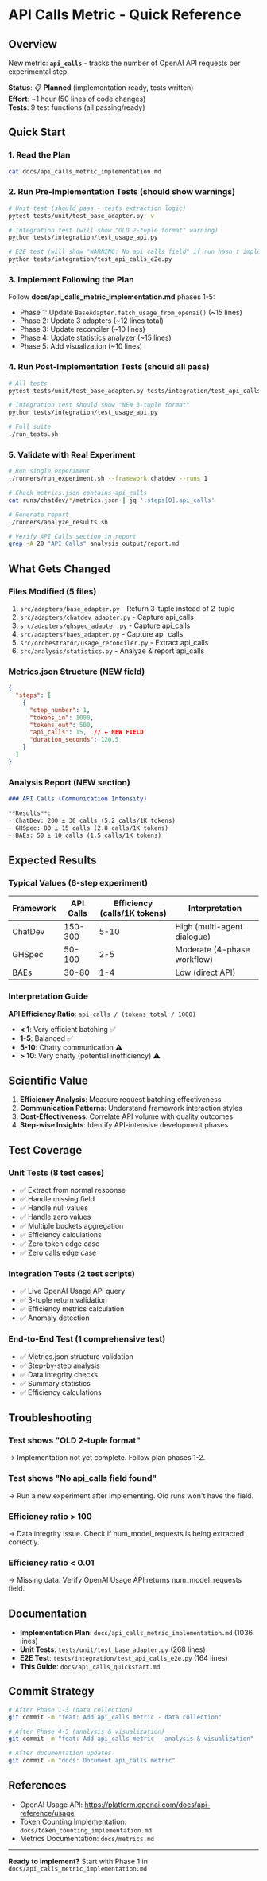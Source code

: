 # API Calls Metric - Quick Reference

## Overview

New metric: **`api_calls`** - tracks the number of OpenAI API requests per experimental step.

**Status**: 📋 **Planned** (implementation ready, tests written)  
**Effort**: ~1 hour (50 lines of code changes)  
**Tests**: 9 test functions (all passing/ready)

## Quick Start

### 1. Read the Plan
```bash
cat docs/api_calls_metric_implementation.md
```

### 2. Run Pre-Implementation Tests (should show warnings)
```bash
# Unit test (should pass - tests extraction logic)
pytest tests/unit/test_base_adapter.py -v

# Integration test (will show "OLD 2-tuple format" warning)
python tests/integration/test_usage_api.py

# E2E test (will show "WARNING: No api_calls field" if run hasn't implemented it)
python tests/integration/test_api_calls_e2e.py
```

### 3. Implement Following the Plan
Follow **docs/api_calls_metric_implementation.md** phases 1-5:
- Phase 1: Update `BaseAdapter.fetch_usage_from_openai()` (~15 lines)
- Phase 2: Update 3 adapters (~12 lines total)
- Phase 3: Update reconciler (~10 lines)
- Phase 4: Update statistics analyzer (~15 lines)
- Phase 5: Add visualization (~10 lines)

### 4. Run Post-Implementation Tests (should all pass)
```bash
# All tests
pytest tests/unit/test_base_adapter.py tests/integration/test_api_calls_e2e.py -v

# Integration test should show "NEW 3-tuple format"
python tests/integration/test_usage_api.py

# Full suite
./run_tests.sh
```

### 5. Validate with Real Experiment
```bash
# Run single experiment
./runners/run_experiment.sh --framework chatdev --runs 1

# Check metrics.json contains api_calls
cat runs/chatdev/*/metrics.json | jq '.steps[0].api_calls'

# Generate report
./runners/analyze_results.sh

# Verify API Calls section in report
grep -A 20 "API Calls" analysis_output/report.md
```

## What Gets Changed

### Files Modified (5 files)
1. `src/adapters/base_adapter.py` - Return 3-tuple instead of 2-tuple
2. `src/adapters/chatdev_adapter.py` - Capture api_calls
3. `src/adapters/ghspec_adapter.py` - Capture api_calls
4. `src/adapters/baes_adapter.py` - Capture api_calls
5. `src/orchestrator/usage_reconciler.py` - Extract api_calls
6. `src/analysis/statistics.py` - Analyze & report api_calls

### Metrics.json Structure (NEW field)
```json
{
  "steps": [
    {
      "step_number": 1,
      "tokens_in": 1000,
      "tokens_out": 500,
      "api_calls": 15,  // ← NEW FIELD
      "duration_seconds": 120.5
    }
  ]
}
```

### Analysis Report (NEW section)
```markdown
### API Calls (Communication Intensity)

**Results**:
- ChatDev: 200 ± 30 calls (5.2 calls/1K tokens)
- GHSpec: 80 ± 15 calls (2.8 calls/1K tokens)
- BAEs: 50 ± 10 calls (1.5 calls/1K tokens)
```

## Expected Results

### Typical Values (6-step experiment)

| Framework | API Calls | Efficiency (calls/1K tokens) | Interpretation |
|-----------|-----------|------------------------------|----------------|
| ChatDev   | 150-300   | 5-10                         | High (multi-agent dialogue) |
| GHSpec    | 50-100    | 2-5                          | Moderate (4-phase workflow) |
| BAEs      | 30-80     | 1-4                          | Low (direct API) |

### Interpretation Guide

**API Efficiency Ratio**: `api_calls / (tokens_total / 1000)`

- **< 1**: Very efficient batching ✅
- **1-5**: Balanced ✅
- **5-10**: Chatty communication ⚠️
- **> 10**: Very chatty (potential inefficiency) ⚠️

## Scientific Value

1. **Efficiency Analysis**: Measure request batching effectiveness
2. **Communication Patterns**: Understand framework interaction styles
3. **Cost-Effectiveness**: Correlate API volume with quality outcomes
4. **Step-wise Insights**: Identify API-intensive development phases

## Test Coverage

### Unit Tests (8 test cases)
- ✅ Extract from normal response
- ✅ Handle missing field
- ✅ Handle null values
- ✅ Handle zero values
- ✅ Multiple buckets aggregation
- ✅ Efficiency calculations
- ✅ Zero token edge case
- ✅ Zero calls edge case

### Integration Tests (2 test scripts)
- ✅ Live OpenAI Usage API query
- ✅ 3-tuple return validation
- ✅ Efficiency metrics calculation
- ✅ Anomaly detection

### End-to-End Test (1 comprehensive test)
- ✅ Metrics.json structure validation
- ✅ Step-by-step analysis
- ✅ Data integrity checks
- ✅ Summary statistics
- ✅ Efficiency calculations

## Troubleshooting

### Test shows "OLD 2-tuple format"
→ Implementation not yet complete. Follow plan phases 1-2.

### Test shows "No api_calls field found"
→ Run a new experiment after implementing. Old runs won't have the field.

### Efficiency ratio > 100
→ Data integrity issue. Check if num_model_requests is being extracted correctly.

### Efficiency ratio < 0.01
→ Missing data. Verify OpenAI Usage API returns num_model_requests field.

## Documentation

- **Implementation Plan**: `docs/api_calls_metric_implementation.md` (1036 lines)
- **Unit Tests**: `tests/unit/test_base_adapter.py` (268 lines)
- **E2E Test**: `tests/integration/test_api_calls_e2e.py` (164 lines)
- **This Guide**: `docs/api_calls_quickstart.md`

## Commit Strategy

```bash
# After Phase 1-3 (data collection)
git commit -m "feat: Add api_calls metric - data collection"

# After Phase 4-5 (analysis & visualization)
git commit -m "feat: Add api_calls metric - analysis & visualization"

# After documentation updates
git commit -m "docs: Document api_calls metric"
```

## References

- OpenAI Usage API: https://platform.openai.com/docs/api-reference/usage
- Token Counting Implementation: `docs/token_counting_implementation.md`
- Metrics Documentation: `docs/metrics.md`

---

**Ready to implement?** Start with Phase 1 in `docs/api_calls_metric_implementation.md`
